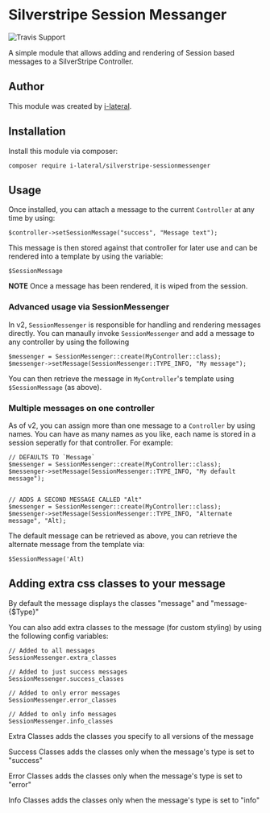 Silverstripe Session Messanger
==============================

![Travis Support](https://travis-ci.org/i-lateral/silverstripe-sessionmessenger.svg?branch=master)

A simple module that allows adding and rendering of Session based messages to a SilverStripe Controller.

## Author

This module was created by [i-lateral](http://www.ilateral.co.uk).

## Installation

Install this module via composer:

    composer require i-lateral/silverstripe-sessionmessenger

## Usage

Once installed, you can attach a message to the current `Controller` at any time by
using:

    $controller->setSessionMessage("success", "Message text");

This message is then stored against that controller for later use and can be rendered
into a template by using the variable:

    $SessionMessage

**NOTE** Once a message has been rendered, it is wiped from the session.

### Advanced usage via SessionMessenger

In v2, `SessionMessenger` is responsible for handling and rendering messages
directly. You can manaully invoke `SessionMessenger` and add a message to any controller
by using the following

    $messenger = SessionMessenger::create(MyController::class);
    $messenger->setMessage(SessionMessenger::TYPE_INFO, "My message");

You can then retrieve the message in `MyController`'s template using `$SessionMessage`
(as above).

### Multiple messages on one controller

As of v2, you can assign more than one message to a `Controller` by using names.
You can have as many names as you like, each name is stored in a session seperatly
for that controller. For example:

    // DEFAULTS TO `Message`
    $messenger = SessionMessenger::create(MyController::class);
    $messenger->setMessage(SessionMessenger::TYPE_INFO, "My default message");


    // ADDS A SECOND MESSAGE CALLED "Alt"
    $messenger = SessionMessenger::create(MyController::class);
    $messenger->setMessage(SessionMessenger::TYPE_INFO, "Alternate message", "Alt);

The default message can be retrieved as above, you can retrieve the alternate message from the
template via:

    $SessionMessage('Alt)

## Adding extra css classes to your message

By default the message displays the classes "message" and "message-{$Type}"

You can also add extra classes to the message (for custom styling) by
using the following config variables:

    // Added to all messages
    SessionMessenger.extra_classes

    // Added to just success messages
    SessionMessenger.success_classes

    // Added to only error messages
    SessionMessenger.error_classes

    // Added to only info messages
    SessionMessenger.info_classes

Extra Classes adds the classes you specify to all versions of the message

Success Classes adds the classes only when the message's type is set to "success"

Error Classes adds the classes only when the message's type is set to "error"

Info Classes adds the classes only when the message's type is set to "info"

